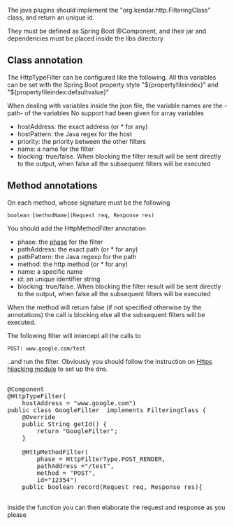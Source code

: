 The java plugins should implement the "org.kendar.http.FilteringClass" class,
and return an unique id.

They must be defined as Spring Boot @Component, and their jar and dependencies must be placed
inside the libs directory

## Class annotation

The HttpTypeFilter can be configured like the following. All this variables can be set with
the Spring Boot property style "${propertyfileindex}" and "${propertyfileindex:defaultvalue}"

When dealing with variables inside the json file, the variable names are the -path- of the variables
No support had been given for array variables

* hostAddress: the exact address (or * for any)
* hostPattern: the Java regex for the host
* priority: the priority between the other filters
* name: a name for the filter
* blocking: true/false. When blocking the filter result will be sent directly to
  the output, when false all the subsequent filters will be executed

## Method annotations

On each method, whose signature must be the following
    
    boolean [methodName](Request req, Response res)

You should add the HttpMethodFilter annotation

* phase: the [phase](../../lifecycle.md) for the filter
* pathAddress: the exact path (or * for any)
* pathPattern: the Java regexp for the path
* method: the http method (or * for any)
* name: a specific name
* id: an unique identifier string  
* blocking: true/false. When blocking the filter result will be sent directly to
  the output, when false all the subsequent filters will be executed
  
When the method will return false (if not specified otherwise by the annotations) the call is blocking
else all the subsequent filters will be executed.

The following filter will intercept all the calls to 

    POST: www.google.com/test

..and run the filter. Obviously you should follow the
instruction on [Https hijacking module](../../https.md) to set up the dns.

<pre>

@Component
@HttpTypeFilter(
    hostAddress = "www.google.com")
public class GoogleFilter  implements FilteringClass {
    @Override
    public String getId() {
        return "GoogleFilter";
    }

    @HttpMethodFilter(
        phase = HttpFilterType.POST_RENDER,
        pathAddress ="/test",
        method = "POST",
        id="12354")
    public boolean record(Request req, Response res){

</pre>

Inside the function you can then elaborate the request and response as you please
